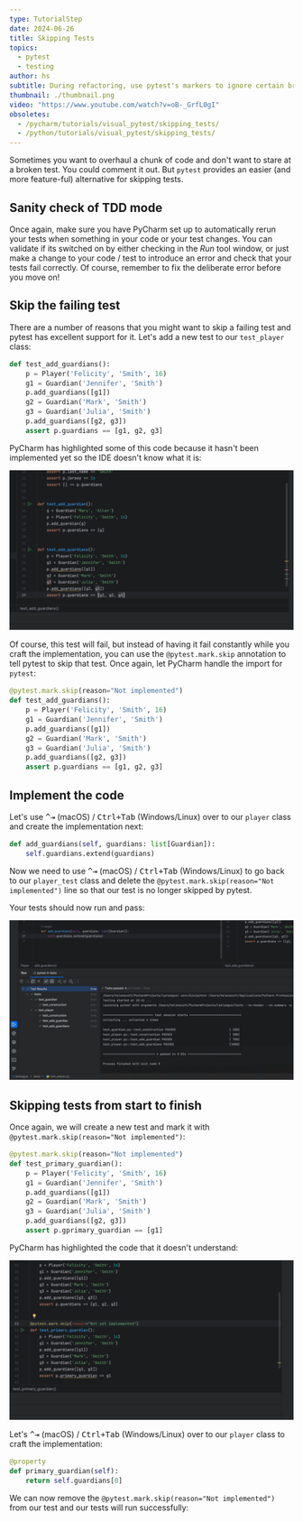 ```yaml
---
type: TutorialStep
date: 2024-06-26
title: Skipping Tests
topics:
  - pytest
  - testing
author: hs
subtitle: During refactoring, use pytest's markers to ignore certain breaking tests.
thumbnail: ./thumbnail.png
video: "https://www.youtube.com/watch?v=oB-_GrfL0gI"
obsoletes:
  - /pycharm/tutorials/visual_pytest/skipping_tests/
  - /python/tutorials/visual_pytest/skipping_tests/
---
```


Sometimes you want to overhaul a chunk of code and don't want to stare at a broken test. You could comment it out. But `pytest` provides an easier (and more feature-ful) alternative for skipping tests.

## Sanity check of TDD mode

Once again, make sure you have PyCharm set up to automatically rerun your tests when something in your code or your test changes. You can validate if its switched on by either checking in the _Run_ tool window, or just make a change to your code / test to introduce an error and check that your tests fail correctly. Of course, remember to fix the deliberate error before you move on!

## Skip the failing test

There are a number of reasons that you might want to skip a failing test and pytest has excellent support for it. Let's add a new test to our `test_player` class:

```python
def test_add_guardians():
    p = Player('Felicity', 'Smith', 16)
    g1 = Guardian('Jennifer', 'Smith')
    p.add_guardians([g1])
    g2 = Guardian('Mark', 'Smith')
    g3 = Guardian('Julia', 'Smith')
    p.add_guardians([g2, g3])
    assert p.guardians == [g1, g2, g3]
```

PyCharm has highlighted some of this code because it hasn't been implemented yet so the IDE doesn't know what it is:

![not-yet-implemented.png](not-yet-implemented.png)

Of course, this test will fail, but instead of having it fail constantly while you craft the implementation, you can use the `@pytest.mark.skip` annotation to tell pytest to skip that test. Once again, let PyCharm handle the import for `pytest`:

```python
@pytest.mark.skip(reason="Not implemented")
def test_add_guardians():
    p = Player('Felicity', 'Smith', 16)
    g1 = Guardian('Jennifer', 'Smith')
    p.add_guardians([g1])
    g2 = Guardian('Mark', 'Smith')
    g3 = Guardian('Julia', 'Smith')
    p.add_guardians([g2, g3])
    assert p.guardians == [g1, g2, g3]
```

## Implement the code

Let's use <kbd>^⇥</kbd> (macOS) / <kbd>Ctrl+Tab</kbd> (Windows/Linux) over to our `player` class and create the implementation next:

```python
def add_guardians(self, guardians: list[Guardian]):
    self.guardians.extend(guardians)
```

Now we need to use <kbd>^⇥</kbd> (macOS) / <kbd>Ctrl+Tab</kbd> (Windows/Linux) to go back to our `player_test` class and delete the `@pytest.mark.skip(reason="Not implemented")` line so that our test is no longer skipped by pytest.

Your tests should now run and pass:

![all-running-tests.png](all-running-tests.png)

## Skipping tests from start to finish

Once again, we will create a new test and mark it with `@pytest.mark.skip(reason="Not implemented")`:

```python
@pytest.mark.skip(reason="Not implemented")
def test_primary_guardian():
    p = Player('Felicity', 'Smith', 16)
    g1 = Guardian('Jennifer', 'Smith')
    p.add_guardians([g1])
    g2 = Guardian('Mark', 'Smith')
    g3 = Guardian('Julia', 'Smith')
    p.add_guardians([g2, g3])
    assert p.gprimary_guardian == [g1]
```

PyCharm has highlighted the code that it doesn't understand:

![primary-guardian-unknown.png](primary-guardian-unknown.png)

Let's <kbd>^⇥</kbd> (macOS) / <kbd>Ctrl+Tab</kbd> (Windows/Linux) over to our `player` class to craft the implementation:

```python
@property
def primary_guardian(self):
    return self.guardians[0]
```

We can now remove the `@pytest.mark.skip(reason="Not implemented")` from our test and our tests will run successfully:
